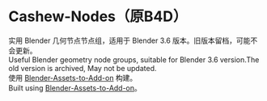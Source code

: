 # Cashew-Nodes（原B4D）
实用 Blender 几何节点节点组，适用于 Blender 3.6 版本。旧版本留档，可能不会更新。  
Useful Blender geometry node groups, suitable for Blender 3.6 version.The old version is archived, May not be updated.  
使用 [Blender-Assets-to-Add-on](https://github.com/CashewTeam/Blender-Assets-to-Add-on) 构建。  
Built using [Blender-Assets-to-Add-on](https://github.com/CashewTeam/Blender-Assets-to-Add-on)。

